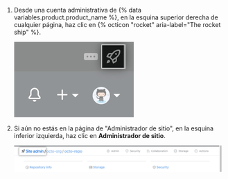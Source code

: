 1. Desde una cuenta administrativa de {% data variables.product.product_name %}, en la esquina superior derecha de cualquier página, haz clic en {% octicon "rocket" aria-label="The rocket ship" %}.

   ![Captura de pantalla del icono de cohete para acceder a los ajustes administrativos](/assets/images/enterprise/site-admin-settings/access-new-settings.png)

1. Si aún no estás en la página de "Administrador de sitio", en la esquina inferior izquierda, haz clic en **Administrador de sitio**.

   ![Captura de pantalla del enlace de "Administrador de sitio"](/assets/images/enterprise/site-admin-settings/site-admin-link.png)